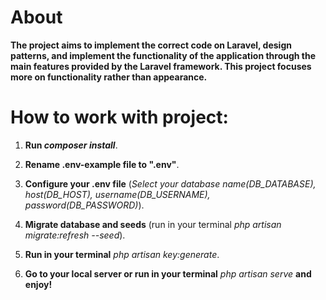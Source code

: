# About

**The project aims to implement the correct code on Laravel,
design patterns, and implement the functionality
of the application through the main features provided
by the Laravel framework. This project focuses more on 
functionality rather than appearance.**


# How to work with project:

1. **Run _composer install_**.

2. **Rename .env-example file to ".env"**.

3. **Configure your .env file** (_Select your database name(DB_DATABASE), host(DB_HOST), username(DB_USERNAME), password(DB_PASSWORD)_). 

3. **Migrate database and seeds** (run in your terminal _php artisan migrate:refresh --seed_).

4. **Run in your terminal** _php artisan key:generate_.

5. **Go to your local server or run in your terminal** _php artisan serve_ **and enjoy!**



